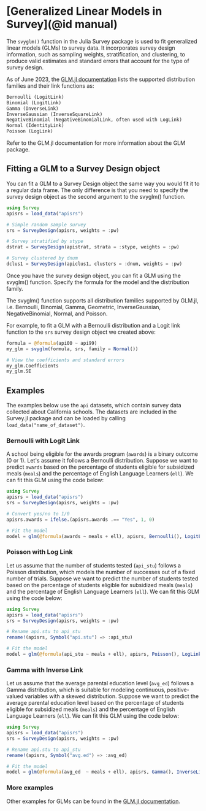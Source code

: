 # [Generalized Linear Models in Survey](@id manual)

The `svyglm()` function in the Julia Survey package is used to fit generalized linear models (GLMs) to survey data. It incorporates survey design information, such as sampling weights, stratification, and clustering, to produce valid estimates and standard errors that account for the type of survey design.

As of June 2023, the [GLM.jl documentation](https://juliastats.org/GLM.jl/stable/) lists the supported distribution families and their link functions as:
```txt
Bernoulli (LogitLink)
Binomial (LogitLink)
Gamma (InverseLink)
InverseGaussian (InverseSquareLink)
NegativeBinomial (NegativeBinomialLink, often used with LogLink)
Normal (IdentityLink)
Poisson (LogLink)
```

Refer to the GLM.jl documentation for more information about the GLM package.

## Fitting a GLM to a Survey Design object

You can fit a GLM to a Survey Design object the same way you would fit it to a regular data frame. The only difference is that you need to specify the survey design object as the second argument to the svyglm() function.

```julia
using Survey
apisrs = load_data("apisrs") 

# Simple random sample survey
srs = SurveyDesign(apisrs, weights = :pw) 

# Survey stratified by stype
dstrat = SurveyDesign(apistrat, strata = :stype, weights = :pw) 

# Survey clustered by dnum
dclus1 = SurveyDesign(apiclus1, clusters = :dnum, weights = :pw) 
```

Once you have the survey design object, you can fit a GLM using the svyglm() function. Specify the formula for the model and the distribution family. 

The svyglm() function supports all distribution families supported by GLM.jl, i.e. Bernoulli, Binomial, Gamma, Geometric, InverseGaussian, NegativeBinomial, Normal, and Poisson. 

For example, to fit a GLM with a Bernoulli distribution and a Logit link function to the `srs` survey design object we created above:
```julia
formula = @formula(api00 ~ api99)
my_glm = svyglm(formula, srs, family = Normal())

# View the coefficients and standard errors
my_glm.Coefficients
my_glm.SE
```

## Examples

The examples below use the `api` datasets, which contain survey data collected about California schools. The datasets are included in the Survey.jl package and can be loaded by calling `load_data("name_of_dataset")`.

### Bernoulli with Logit Link

A school being eligible for the awards program (`awards`) is a binary outcome (0 or 1). Let's assume it follows a Bernoulli distribution. Suppose we want to predict `awards` based on the percentage of students eligible for subsidized meals (`meals`) and the percentage of English Language Learners (`ell`). We can fit this GLM using the code below:

```julia
using Survey
apisrs = load_data("apisrs")
srs = SurveyDesign(apisrs, weights = :pw) 

# Convert yes/no to 1/0
apisrs.awards = ifelse.(apisrs.awards .== "Yes", 1, 0)

# Fit the model
model = glm(@formula(awards ~ meals + ell), apisrs, Bernoulli(), LogitLink())
```

### Poisson with Log Link

Let us assume that the number of students tested (`api_stu`) follows a Poisson distribution, which models the number of successes out of a fixed number of trials. Suppose we want to predict the number of students tested based on the percentage of students eligible for subsidized meals (`meals`) and the percentage of English Language Learners (`ell`). We can fit this GLM using the code below:

```julia
using Survey
apisrs = load_data("apisrs")
srs = SurveyDesign(apisrs, weights = :pw) 

# Rename api.stu to api_stu
rename!(apisrs, Symbol("api.stu") => :api_stu)

# Fit the model
model = glm(@formula(api_stu ~ meals + ell), apisrs, Poisson(), LogLink())
```

### Gamma with Inverse Link

Let us assume that the average parental education level (`avg_ed`) follows a Gamma distribution, which is suitable for modeling continuous, positive-valued variables with a skewed distribution. Suppose we want to predict the average parental education level based on the percentage of students eligible for subsidized meals (`meals`) and the percentage of English Language Learners (`ell`). We can fit this GLM using the code below:

```julia
using Survey
apisrs = load_data("apisrs")
srs = SurveyDesign(apisrs, weights = :pw) 

# Rename api.stu to api_stu
rename!(apisrs, Symbol("avg.ed") => :avg_ed)

# Fit the model
model = glm(@formula(avg_ed  ~ meals + ell), apisrs, Gamma(), InverseLink())
```

### More examples

Other examples for GLMs can be found in the [GLM.jl documentation](https://juliastats.org/GLM.jl/stable/).